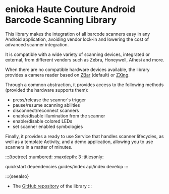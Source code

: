 # enioka Haute Couture Android Barcode Scanning Library

This library makes the integration of all barcode scanners easy in any Android application,
avoiding vendor lock-in and lowering the cost of advanced scanner integration.

It is compatible with a wide variety of scanning devices, integrated or external, from different
vendors such as Zebra, Honeywell, Athesi and more. 

When there are no compatible hardware devices available, the library provides a camera reader based 
on [ZBar](https://mvnrepository.com/artifact/me.dm7.barcodescanner/zbar) (default) or 
[ZXing](https://mvnrepository.com/artifact/com.google.zxing/core).

Through a common abstraction, it provides access to the following methods (provided the hardware 
supports them):
- press/release the scanner's trigger
- pause/resume scanning abilities
- disconnect/reconnect scanners
- enable/disable illumination from the scanner
- enable/disable colored LEDs
- set scanner enabled symbologies

Finally, it provides a ready to use Service that handles scanner lifecycles, as well as a template 
Activity, and a demo application, allowing you to use scanners in a matter of minutes.

:::{toctree}
:numbered:
:maxdepth: 3
:titlesonly:

quickstart
dependencies
guides/index
api/index
develop
:::

:::{seealso}

* The [GitHub repository](https://github.com/enioka-Haute-Couture/enioka_scan) of the library
:::